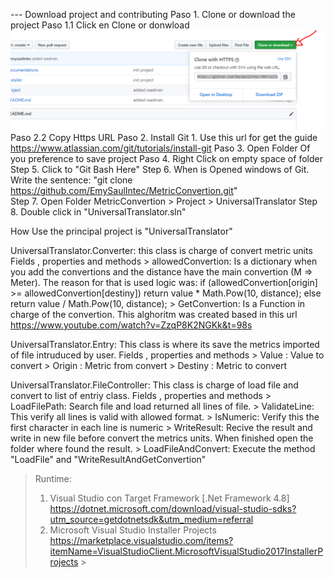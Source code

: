 
--- Download project and contributing
   Paso 1. Clone or download the project
   		Paso 1.1 Click en Clone or donwload ![Clone or download](https://github.com/EmySaulIntec/MetricConvertion/blob/master/Guide/p1_1.PNG)
   		Paso 2.2 Copy Https URL
   Paso 2. Install Git 
   		1. Use this url for get the guide https://www.atlassian.com/git/tutorials/install-git 
   Paso 3. Open Folder Of you preference to save project 
   Paso 4. Right Click on empty space of folder 
   Step 5. Click to "Git Bash Here"
   Step 6. When is Opened windows of Git. Write the sentence: "git clone https://github.com/EmySaulIntec/MetricConvertion.git"  
   Step 7. Open Folder MetricConvertion > Project > UniversalTranslator 
   Step 8. Double click in "UniversalTranslator.sln" 
   
 
 How Use the principal project is "UniversalTranslator"
   
   UniversalTranslator.Converter: this class is charge of convert metric units
   	Fields , properties and methods
   		> allowedConvertion: Is a dictionary when you add the convertions and the distance have the main convertion (M => Meter). 
   			The reason for that is used logic was: 
   		 	if (allowedConvertion[origin] >= allowedConvertion[destiny])
                return value * Math.Pow(10, distance);
            else
                return value / Math.Pow(10, distance);
       	> GetConvertion: Is a Function  in charge of the convertion. This alghoritm was created based in this url https://www.youtube.com/watch?v=ZzqP8K2NGKk&t=98s
  
  
  UniversalTranslator.Entry: This class is where its save the metrics imported of file intruduced by user.
  	Fields , properties and methods
  		> Value : Value to convert
  		> Origin : Metric from convert 
  		> Destiny : Metric to convert	
  		
  
  UniversalTranslator.FileController: This class is charge of load file and convert to list of entriy class.
  	Fields , properties and methods
  	> LoadFilePath: Search file and load returned all lines of file.
  	> ValidateLine: This verify all lines is valid with allowed format.
  	> IsNumeric: Verify this the first character in each line is numeric
  	> WriteResult: Recive the result and write in new file before convert the metrics units. When finished open the folder where found the result.
  	> LoadFileAndConvert: Execute the method "LoadFile" and "WriteResultAndGetConvertion" 	
  	
>Runtime:
>	1. Visual Studio con Target Framework [.Net Framework 4.8]   https://dotnet.microsoft.com/download/visual-studio-sdks?utm_source=getdotnetsdk&utm_medium=referral
>	2. Microsoft Visual Studio Installer Projects https://marketplace.visualstudio.com/items?itemName=VisualStudioClient.MicrosoftVisualStudio2017InstallerProjects >			